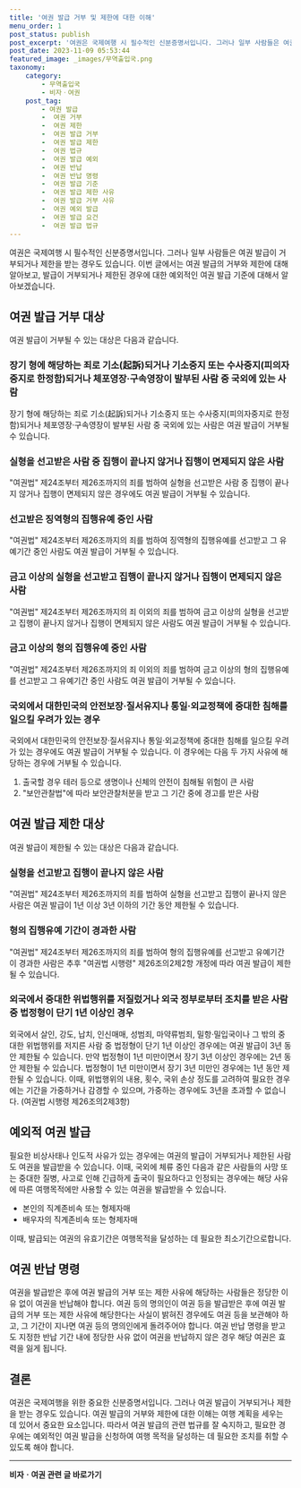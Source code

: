 ```yaml
---
title: '여권 발급 거부 및 제한에 대한 이해'
menu_order: 1
post_status: publish
post_excerpt: '여권은 국제여행 시 필수적인 신분증명서입니다. 그러나 일부 사람들은 여권 발급이 거부되거나 제한을 받는 경우도 있습니다. 이번 글에서는 여권 발급의 거부와 제한에 대해 알아보고, 발급이 거부되거나 제한된 경우에 대한 예외적인 여권 발급 기준에 대해서 알아보겠습니다.'
post_date: 2023-11-09 05:53:44
featured_image: _images/무역출입국.png
taxonomy:
    category:
        - 무역출입국
        - 비자ㆍ여권
    post_tag:
        - 여권 발급
        -  여권 거부
        -  여권 제한
        -  여권 발급 거부
        -  여권 발급 제한
        -  여권 법규
        -  여권 발급 예외
        -  여권 반납
        -  여권 반납 명령
        -  여권 발급 기준
        -  여권 발급 제한 사유
        -  여권 발급 거부 사유
        -  여권 예외 발급
        -  여권 발급 요건
        -  여권 발급 법규
---
```



여권은 국제여행 시 필수적인 신분증명서입니다. 그러나 일부 사람들은 여권 발급이 거부되거나 제한을 받는 경우도 있습니다. 이번 글에서는 여권 발급의 거부와 제한에 대해 알아보고, 발급이 거부되거나 제한된 경우에 대한 예외적인 여권 발급 기준에 대해서 알아보겠습니다.

## 여권 발급 거부 대상

여권 발급이 거부될 수 있는 대상은 다음과 같습니다.

### 장기 형에 해당하는 죄로 기소(起訴)되거나 기소중지 또는 수사중지(피의자중지로 한정함)되거나 체포영장·구속영장이 발부된 사람 중 국외에 있는 사람

장기 형에 해당하는 죄로 기소(起訴)되거나 기소중지 또는 수사중지(피의자중지로 한정함)되거나 체포영장·구속영장이 발부된 사람 중 국외에 있는 사람은 여권 발급이 거부될 수 있습니다.

### 실형을 선고받은 사람 중 집행이 끝나지 않거나 집행이 면제되지 않은 사람

"여권법" 제24조부터 제26조까지의 죄를 범하여 실형을 선고받은 사람 중 집행이 끝나지 않거나 집행이 면제되지 않은 경우에도 여권 발급이 거부될 수 있습니다.

### 선고받은 징역형의 집행유예 중인 사람

"여권법" 제24조부터 제26조까지의 죄를 범하여 징역형의 집행유예를 선고받고 그 유예기간 중인 사람도 여권 발급이 거부될 수 있습니다.

### 금고 이상의 실형을 선고받고 집행이 끝나지 않거나 집행이 면제되지 않은 사람

"여권법" 제24조부터 제26조까지의 죄 이외의 죄를 범하여 금고 이상의 실형을 선고받고 집행이 끝나지 않거나 집행이 면제되지 않은 사람도 여권 발급이 거부될 수 있습니다.

### 금고 이상의 형의 집행유예 중인 사람

"여권법" 제24조부터 제26조까지의 죄 이외의 죄를 범하여 금고 이상의 형의 집행유예를 선고받고 그 유예기간 중인 사람도 여권 발급이 거부될 수 있습니다.

### 국외에서 대한민국의 안전보장·질서유지나 통일·외교정책에 중대한 침해를 일으킬 우려가 있는 경우

국외에서 대한민국의 안전보장·질서유지나 통일·외교정책에 중대한 침해를 일으킬 우려가 있는 경우에도 여권 발급이 거부될 수 있습니다. 이 경우에는 다음 두 가지 사유에 해당하는 경우에 거부될 수 있습니다.

1. 출국할 경우 테러 등으로 생명이나 신체의 안전이 침해될 위험이 큰 사람
2. "보안관찰법"에 따라 보안관찰처분을 받고 그 기간 중에 경고를 받은 사람

## 여권 발급 제한 대상

여권 발급이 제한될 수 있는 대상은 다음과 같습니다.

### 실형을 선고받고 집행이 끝나지 않은 사람

"여권법" 제24조부터 제26조까지의 죄를 범하여 실형을 선고받고 집행이 끝나지 않은 사람은 여권 발급이 1년 이상 3년 이하의 기간 동안 제한될 수 있습니다.

### 형의 집행유예 기간이 경과한 사람

"여권법" 제24조부터 제26조까지의 죄를 범하여 형의 집행유예를 선고받고 유예기간이 경과한 사람은 추후 "여권법 시행령" 제26조의2제2항 개정에 따라 여권 발급이 제한될 수 있습니다.

### 외국에서 중대한 위법행위를 저질렀거나 외국 정부로부터 조치를 받은 사람 중 법정형이 단기 1년 이상인 경우

외국에서 살인, 강도, 납치, 인신매매, 성범죄, 마약류범죄, 밀항·밀입국이나 그 밖의 중대한 위법행위를 저지른 사람 중 법정형이 단기 1년 이상인 경우에는 여권 발급이 3년 동안 제한될 수 있습니다. 만약 법정형이 1년 미만이면서 장기 3년 이상인 경우에는 2년 동안 제한될 수 있습니다. 법정형이 1년 미만이면서 장기 3년 미만인 경우에는 1년 동안 제한될 수 있습니다. 이때, 위법행위의 내용, 횟수, 국위 손상 정도를 고려하여 필요한 경우에는 기간을 가중하거나 감경할 수 있으며, 가중하는 경우에도 3년을 초과할 수 없습니다. (여권법 시행령 제26조의2제3항)

## 예외적 여권 발급

필요한 비상사태나 인도적 사유가 있는 경우에는 여권의 발급이 거부되거나 제한된 사람도 여권을 발급받을 수 있습니다. 이때, 국외에 체류 중인 다음과 같은 사람들의 사망 또는 중대한 질병, 사고로 인해 긴급하게 출국이 필요하다고 인정되는 경우에는 해당 사유에 따른 여행목적에만 사용할 수 있는 여권을 발급받을 수 있습니다.

- 본인의 직계존비속 또는 형제자매
- 배우자의 직계존비속 또는 형제자매

이때, 발급되는 여권의 유효기간은 여행목적을 달성하는 데 필요한 최소기간으로합니다.

## 여권 반납 명령

여권을 발급받은 후에 여권 발급의 거부 또는 제한 사유에 해당하는 사람들은 정당한 이유 없이 여권을 반납해야 합니다. 여권 등의 명의인이 여권 등을 발급받은 후에 여권 발급의 거부 또는 제한 사유에 해당한다는 사실이 밝혀진 경우에도 여권 등을 보관해야 하고, 그 기간이 지나면 여권 등의 명의인에게 돌려주어야 합니다. 여권 반납 명령을 받고도 지정한 반납 기간 내에 정당한 사유 없이 여권을 반납하지 않은 경우 해당 여권은 효력을 잃게 됩니다.

## 결론

여권은 국제여행을 위한 중요한 신분증명서입니다. 그러나 여권 발급이 거부되거나 제한을 받는 경우도 있습니다. 여권 발급의 거부와 제한에 대한 이해는 여행 계획을 세우는 데 있어서 중요한 요소입니다. 따라서 여권 발급의 관련 법규를 잘 숙지하고, 필요한 경우에는 예외적인 여권 발급을 신청하여 여행 목적을 달성하는 데 필요한 조치를 취할 수 있도록 해야 합니다.
<!-- wp:separator -->
<hr class="wp-block-separator has-alpha-channel-opacity"/>
<!-- /wp:separator -->

<!-- wp:group {"backgroundColor":"base","layout":{"type":"constrained"}} -->
<div class="wp-block-group has-base-background-color has-background"><!-- wp:paragraph {"align":"center","fontSize":"medium"} -->
<p class="has-text-align-center has-large-font-size"><strong>비자ㆍ여권 관련 글 바로가기</strong></p>
<!-- /wp:paragraph -->


<!-- wp:latest-posts
{"categories":[{"id":16891,"count":19,"description":"","link":"https://uknowlaw.com/category/%eb%b9%84%ec%9e%90%e3%86%8d%ec%97%ac%ea%b6%8c/","name":"비자ㆍ여권","slug":"비자ㆍ여권","taxonomy":"category","parent":0,"meta":[],"_links":{"self":[{"href":"https://uknowlaw.com/wp-json/wp/v2/categories/16891"}],"collection":[{"href":"https://uknowlaw.com/wp-json/wp/v2/categories"}],"about":[{"href":"https://uknowlaw.com/wp-json/wp/v2/taxonomies/category"}],"wp:post_type":[{"href":"https://uknowlaw.com/wp-json/wp/v2/posts?categories=16891"}],"curies":[{"name":"wp","href":"https://api.w.org/{rel}","templated":true}]}}],"postsToShow":100,"excerptLength":28,"postLayout":"grid","columns":2,"featuredImageAlign":"left","featuredImageSizeSlug":"large","fontSize":"small"} /--></div>
<!-- /wp:group -->